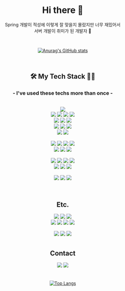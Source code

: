 
<div align="center">
<h1>Hi there 👋</h1>
  <p>
    Spring 개발이 적성에 이렇게 잘 맞을지 몰랐지만 너무 재밌어서 <br />
    서버 개발이 취미가 된 개발자 🤔
  </p>
  <br />

  [![Anurag's GitHub stats](https://github-readme-stats.vercel.app/api?username=1000kkannoo&show_icons=true&theme=radical)](https://github.com/anuraghazra/github-readme-stats)
  
  <br />
  <h2>🛠 My Tech Stack 👨‍💻</h2>
  <h3>- I've used these techs more than once -</h3>
  <br/>
  <!--1번째줄-->
      <img src="https://img.shields.io/badge/docker-2496ED?style=for-the-badge&logo=docker&logoColor=white"/></a><br/>
          <img src="https://img.shields.io/badge/jwt-black?style=for-the-badge&logo=jsonwebtokens&logoColor=blue"/></a>
    <img src="https://img.shields.io/badge/IntelliJ IDEA-black?style=for-the-badge&logo=IntelliJ IDEA&logoColor=EF2D5E"/></a>
  <img src="https://img.shields.io/badge/Spring-31B025?style=for-the-badge&logo=spring&logoColor=white"/></a>
    <img src="https://img.shields.io/badge/java-orange?style=for-the-badge&logo=openjdk&logoColor=white"/></a>
  <br/>
    <img src="https://img.shields.io/badge/Spring boot-6DB33F?style=for-the-badge&logo=Spring Boot&logoColor=white"/></a> 
    <img src="https://img.shields.io/badge/spring_data_jpa-6DB33F?style=for-the-badge&logo=Databricks&logoColor=black"/></a>
    <img src="https://img.shields.io/badge/Spring Security-6DB33F?style=for-the-badge&logo=springsecurity&logoColor=white"/></a><br/>
    <img src="https://img.shields.io/badge/Spring Cloud-6DB33F?style=for-the-badge&logo=icloud&logoColor=white"/></a>
    <img src="https://img.shields.io/badge/Spring Data Rest-6DB33F?style=for-the-badge&logo=bookstack&logoColor=white"/></a>
    <img src="https://img.shields.io/badge/ swagger-6DB33F?style=for-the-badge&logo=swagger&logoColor=white"/></a><br/>
    <img src="https://img.shields.io/badge/ Spring Batch-6DB33F?style=for-the-badge&logo=databricks&logoColor=white"/></a>
    <img src="https://img.shields.io/badge/ Spring Rest docs-6DB33F?style=for-the-badge&logo=bookstack&logoColor=white"/></a><br/>
    <br/>
    <!--2번째줄-->
    <img src="https://img.shields.io/badge/Oauth2-black?style=for-the-badge&logo=1password&logoColor=white"/></a>
    <img src="https://img.shields.io/badge/Junit5-25A162?style=for-the-badge&logo=junit5&logoColor=orange"/></a>
    <img src="https://img.shields.io/badge/Gradle-02303A?style=for-the-badge&logo=Gradle&logoColor=white"/></a>
    <img src ="https://img.shields.io/badge/JPA-59666C?style=for-the-badge&logo=Sequelize&logoColor=white" /></a><br/>
    <img src="https://img.shields.io/badge/lombok-CA0404?style=for-the-badge&logo=flask&logoColor=white"/></a>
    <img src="https://img.shields.io/badge/kubernetes-326CE5?style=for-the-badge&logo=kubernetes&logoColor=white"/></a>
<img src="https://img.shields.io/badge/Postman-FF6C37?style=for-the-badge&logo=Postman&logoColor=white"/></a><br/>
<br/>
<!--3번째줄-->
  <img src="https://img.shields.io/badge/aws-232F3E?style=for-the-badge&logo=amazonaws
&logoColor=white"/>
  <img src="https://img.shields.io/badge/aws rds-527FFF?style=for-the-badge&logo=amazonrds
&logoColor=white"/>
  <img src="https://img.shields.io/badge/aws ec2-FF9900?style=for-the-badge&logo=amazonec2
&logoColor=white"/>
  <img src="https://img.shields.io/badge/aws S3-569A31?style=for-the-badge&logo=amazons3
&logoColor=white"/><br/>

  <img src ="https://img.shields.io/badge/MySQL-4479A1.svg?style=for-the-badge&logo=mysql&logoColor=white" /> 
<img src ="https://img.shields.io/badge/PostgreSQL-4169E1?style=for-the-badge&logo=PostgreSQL&logoColor=white" /> 
<img src ="https://img.shields.io/badge/redis-DC382D?style=for-the-badge&logo=redis&logoColor=white" /><br/>
<!--4번째줄-->
<br/>
<img src ="https://img.shields.io/badge/git-F05032?style=for-the-badge&logo=git&logoColor=white" />
<img src ="https://img.shields.io/badge/github-181717?style=for-the-badge&logo=github&logoColor=white" />
<img src ="https://img.shields.io/badge/github actions-2088FF?style=for-the-badge&logo=githubactions&logoColor=white" /><br/>
<br/>
<br/>
<!--5번째줄-->
<h2>Etc.</h2>
  <img src="https://img.shields.io/badge/VS code-007ACC?style=for-the-badge&logo=visual studio code&logoColor=white"/></a>
  <img src="https://img.shields.io/badge/Microsoft Excel-217346?style=for-the-badge&logo=Microsoft Excel&logoColor=white"/></a>
  <img src ="https://img.shields.io/badge/Arduino-00979D?style=for-the-badge&logo=Arduino&logoColor=white" /><br/>
  <img src ="https://img.shields.io/badge/Slack-purple?style=for-the-badge&logo=Slack&logoColor=white" />
  <img src ="https://img.shields.io/badge/Notion-black?style=for-the-badge&logo=Notion&logoColor=white" />
  <img src ="https://img.shields.io/badge/Figma-black?style=for-the-badge&logo=Figma&logoColor=white" />
  <img src ="https://img.shields.io/badge/Photoshop-blue?style=for-the-badge&logo=Adobe Photoshop&logoColor=white" /><br/>
  <br/>
    <img src="https://img.shields.io/badge/Node JS-31B025?style=for-the-badge&logo=Node.js&logoColor=white"/>
  <img src="https://img.shields.io/badge/Express-grey.svg?style=for-the-badge&logo=Express&logoColor=white"/> 
  <img src ="https://img.shields.io/badge/Sequelize-blue?style=for-the-badge&logo=Sequelize&logoColor=white" />
  <h1></h1>
<h2> Contact</h2>
    <a href = "https://www.instagram.com/ch_kkannoo/?hl=ko"><img src="https://img.shields.io/badge/instagram-purple?style=flat-square&logo=Instagram&logoColor=white"/></a>
    <a href = "https://dev-chw.tistory.com/"><img src="https://img.shields.io/badge/Blog-orange?style=flat-square&logo=Blogger&logoColor=white"/></a>
    <h1></h1>

  [![Top Langs](https://github-readme-stats.vercel.app/api/top-langs/?username=1000kkannoo&layout=compact)](https://github.com/anuraghazra/github-readme-stats)
</div>
